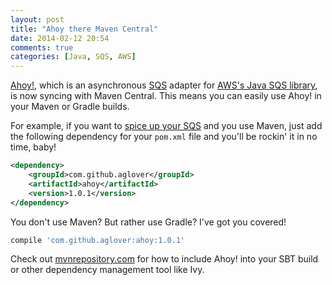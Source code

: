 ```yaml
---
layout: post
title: "Ahoy there Maven Central"
date: 2014-02-12 20:54
comments: true
categories: [Java, SQS, AWS]
---
```


[Ahoy!](https://github.com/aglover/ahoy), which is an asynchronous [SQS](http://thediscoblog.com/blog/categories/sqs/) adapter for [AWS's Java SQS library](http://thediscoblog.com/blog/categories/aws/), is now syncing with Maven Central. This means you can easily use Ahoy! in your Maven or Gradle builds.

For example, if you want to [spice up your SQS](http://thediscoblog.com/blog/2013/09/29/ahoy-there-callbacks/) and you use Maven, just add the following dependency for your `pom.xml` file and you'll be rockin' it in no time, baby! 

``` xml Including Ahoy! into your Maven pom.xml
<dependency>
	<groupId>com.github.aglover</groupId>
	<artifactId>ahoy</artifactId>
	<version>1.0.1</version>
</dependency>
```

You don't use Maven? But rather use Gradle? I've got you covered! 

``` groovy Adding Ahoy! into your Gradle build.gradle file
compile 'com.github.aglover:ahoy:1.0.1'
```

Check out [mvnrepository.com](http://mvnrepository.com/artifact/com.github.aglover/ahoy) for how to include Ahoy! into your SBT build or other dependency management tool like Ivy. 